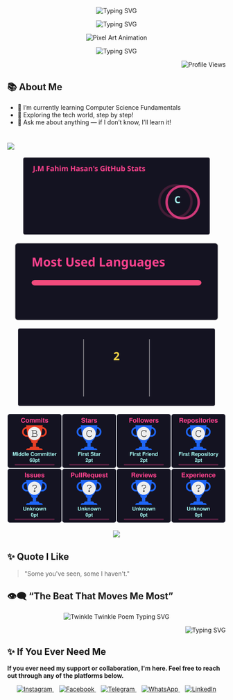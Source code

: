 <!-- 👋 Intro (from your original) -->
 <p align="center">
  <img src="https://readme-typing-svg.demolab.com?font=Fira+Code&size=36&duration=2000&pause=1500&color=FF0000&center=true&width=600&lines=Hi+I'm+J+M+FAHIM+HASAN" alt="Typing SVG" />
</p>

<!-- identity-->
<p align="middle">
  <img src="https://readme-typing-svg.demolab.com?font=Fira+Code&size=20&duration=2000&pause=5000&color=FF0000&center=true&width=600&lines=Computer+Science+and+Engineering+Student" alt="Typing SVG" />
</p>



<!-- gif image-->
<p align="center"> <img src="https://i.pinimg.com/originals/fb/c6/f3/fbc6f31bd3b84159470b973aca7e0f97.gif" 
                    width="450" height="200"
                    alt="Pixel Art Animation" /> </p> 

<!-- eng.intro-->
<p align="center">
  <img src="https://readme-typing-svg.demolab.com?font=Fira+Code&duration=3000&pause=1000&center=true&width=435&lines=Aspiring+Developer;Learning+Every+Day;Future+Coder+In+Progress" alt="Typing SVG" />
</p>

<!-- profile views-->
<p align="right">
  <img src="https://komarev.com/ghpvc/?username=jmfaheemhasan&label=Profile+Views&color=dc143c&style=for-the-badge" alt="Profile Views" />
</p>



## 📚 About Me

- 🔭 I’m currently learning Computer Science Fundamentals
- 🌱 Exploring the tech world, step by step!
- 💬 Ask me about anything — if I don’t know, I’ll learn it!



<!-- 📊 Stats (gradient look) -->

<!--STATS-START-->
# <p align="center">
  <img src="https://readme-typing-svg.herokuapp.com?center=true&lines=Tracking+my+progress+daily..." />
</p>


<p align="center">
  <!-- GitHub Stats -->
  <img src="assets/github-stats.svg" height="180px"/>
</p>

<p align="center">
  <!-- Top Languages -->
  <img src="assets/top-langs.svg" height="180px"/>
</p>

<p align="center">
  <!-- GitHub Streak -->
  <img src="assets/streak-stats.svg" height="180px"/>
</p>



<p align="center">
   <!-- trophy -->
  <img src="assets/trophy.svg" alt="GitHub Trophies" />
</p>


<p align="center">
  <img src="https://github-contributor-stats.vercel.app/api?username=jmfaheemhasan&limit=5&theme=dark&combine_all_yearly_contributions=true" height="180px"/>
</p>






<!--STATS-END--> 


## ✨ Quote I Like
> "Some you've seen, some I haven't."



## 👁‍🗨 “The Beat That Moves Me Most”
<p align="center">
  <img src="https://readme-typing-svg.demolab.com?font=Fira+Code&fontSize=48&duration=5000&pause=1500&color=FF0000&center=true&width=600&lines=Twinkle,+twinkle,+little+star;How+I+wonder+what+you+are!;Up+above+the+world+so+high;Like+a+diamond+in+the+sky.;When+the+blazing+sun+is+gone;When+he+nothing+shines+upon;Then+you+show+your+little+light;Twinkle,+twinkle,+all+the+night." alt="Twinkle Twinkle Poem Typing SVG" />
</p>

<p align="right">
  <img src="https://readme-typing-svg.demolab.com?font=Fira+Code&size=28&duration=5000&pause=2000&color=FF2C2C&center=true&width=700&lines=The+Battle+Of+The+Soul;With+The+Devil" alt="Typing SVG" />
</p>



## ✨ If You Ever Need Me
**If you ever need my support or collaboration, I'm here. Feel free to reach out through any of the platforms below.**

<p align="center">
  <a href="https://www.instagram.com/fahimhassan311?igsh=MXgwdTlxNDFrcDNmbA==" target="_blank">
    <img src="https://img.icons8.com/fluency/48/instagram-new.png" alt="Instagram"/>  
  </a>
  &nbsp;&nbsp;
  <a href="https://www.facebook.com/share/15n5ZoV588/" target="_blank">
    <img src="https://img.icons8.com/fluency/48/facebook-new.png" alt="Facebook"/>
  </a>
  &nbsp;&nbsp;
  <a href="https://t.me/jmfaheemhasan" target="_blank">
    <img src="https://img.icons8.com/fluency/48/telegram-app.png" alt="Telegram"/>
  </a>
  &nbsp;&nbsp;
  <a href="https://wa.me/8801893380852" target="_blank">
    <img src="https://img.icons8.com/fluency/48/whatsapp.png" alt="WhatsApp"/>
  </a>
  &nbsp;&nbsp;
  <a href="https://www.linkedin.com/in/j-m-fahim-hasan" target="_blank">
    <img src="https://img.icons8.com/fluency/48/linkedin.png" alt="LinkedIn"/>
  </a>
</p>









